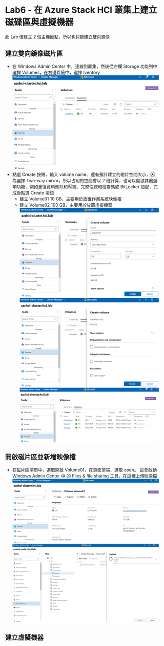 # Lab6 - 在 Azure Stack HCI 叢集上建立磁碟區與虛擬機器

此 Lab 僅建立 2 個主機節點，所以也只能建立雙向鏡像<br>

## 建立雙向鏡像磁片區

- 在 Windows Admin Center 中，連線到叢集，然後從左欄 Storage 功能列中選擇 Volumes，在右邊頁籤中，選擇 Iventory<br>
![GITHUB](https://github.com/BrianHsing/Azure-Stack-HCI/blob/main/image/stor1.png "stor1")<br>
- 點選 Create 按鈕，輸入 volume name、還有預計建立的磁片空間大小，因為選擇 Two-way mirror，所以占用的空間會以 2 倍計算，也可以開啟其他選項功能，例如重復資料刪除和壓縮、完整性總和檢查碼或 BitLocker 加密，完成後點選 Create 按鈕<br>
  - 建立 Volume01 10 GB，主要用於放置作業系統映像檔<br>
  - 建立 Volume02 100 GB，主要用於放置虛擬機器<br>
![GITHUB](https://github.com/BrianHsing/Azure-Stack-HCI/blob/main/image/stor2.png "stor2")<br>
![GITHUB](https://github.com/BrianHsing/Azure-Stack-HCI/blob/main/image/stor3.png "stor3")<br>
![GITHUB](https://github.com/BrianHsing/Azure-Stack-HCI/blob/main/image/stor4.png "stor4")<br>

## 開啟磁片區並新增映像檔

- 在磁片區清單中，選取開啟 Volume01，在頁面頂端，選取 open。 這會啟動 Windows Admin Center 中 的 Files & file sharing 工具，在這裡上傳映像檔<br>
![GITHUB](https://github.com/BrianHsing/Azure-Stack-HCI/blob/main/image/stor5.png "stor5")<br>
![GITHUB](https://github.com/BrianHsing/Azure-Stack-HCI/blob/main/image/stor7.png "stor7")<br>


## 建立虛擬機器